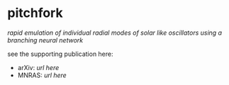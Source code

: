 # pitchfork
*rapid emulation of individual radial modes of solar like oscillators using a branching neural network*

see the supporting publication here:
- arXiv: *url here*
- MNRAS: *url here*
